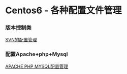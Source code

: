 # Centos6 - 各种配置文件管理

### 版本控制类

[SVN的配置管理](https://github.com/peterfzh/Centos6-Config/blob/master/%E9%85%8D%E7%BD%AESVN.md)

### 配置Apache+php+Mysql
[APACHE PHP MYSQL配置管理](https://github.com/peterfzh/Centos6-Config/blob/master/%E9%85%8D%E7%BD%AEApache%2Bphp%2BMysql%2Cmd)
